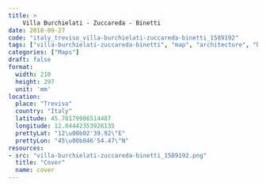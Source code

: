```yaml
---
title: > 
    Villa Burchielati - Zuccareda - Binetti
date: 2018-09-27
code: "italy_treviso_villa-burchielati-zuccareda-binetti_1589192"
tags: ["villa-burchielati-zuccareda-binetti", "map", "architecture", "buildings", "Treviso", "Italy"]
categories: ["Maps"]
draft: false
format:
  width: 210
  height: 297
  unit: 'mm'
location:
  place: "Treviso"
  country: "Italy"
  latitude: 45.78179986514487
  longitude: 12.04442353926135
  prettyLat: "12\u00b02'39.92\"E"
  prettyLon: "45\u00b046'54.47\"N"
resources:
- src: "villa-burchielati-zuccareda-binetti_1589192.png"
  title: "Cover"
  name: cover
---
```

